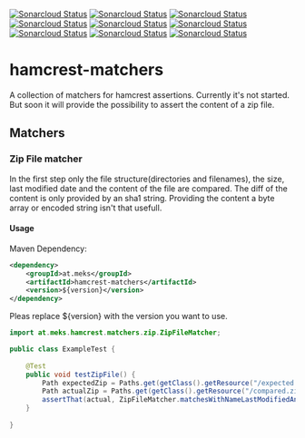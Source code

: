 [![Sonarcloud Status](https://sonarcloud.io/api/project_badges/measure?project=at.meks%3Ahamcrest-matchers&metric=alert_status)](https://sonarcloud.io/dashboard?id=at.meks%3Ahamcrest-matchers)
[![Sonarcloud Status](https://sonarcloud.io/api/project_badges/measure?project=at.meks%3Ahamcrest-matchers&metric=bugs)](https://sonarcloud.io/dashboard?id=at.meks%3Ahamcrest-matchers)
[![Sonarcloud Status](https://sonarcloud.io/api/project_badges/measure?project=at.meks%3Ahamcrest-matchers&metric=code_smells)](https://sonarcloud.io/dashboard?id=at.meks%3Ahamcrest-matchers)
[![Sonarcloud Status](https://sonarcloud.io/api/project_badges/measure?project=at.meks%3Ahamcrest-matchers&metric=coverage)](https://sonarcloud.io/dashboard?id=at.meks%3Ahamcrest-matchers)
[![Sonarcloud Status](https://sonarcloud.io/api/project_badges/measure?project=at.meks%3Ahamcrest-matchers&metric=duplicated_lines_density)](https://sonarcloud.io/dashboard?id=at.meks%3Ahamcrest-matchers)
[![Sonarcloud Status](https://sonarcloud.io/api/project_badges/measure?project=at.meks%3Ahamcrest-matchers&metric=sqale_rating)](https://sonarcloud.io/dashboard?id=at.meks%3Ahamcrest-matchers)
[![Sonarcloud Status](https://sonarcloud.io/api/project_badges/measure?project=at.meks%3Ahamcrest-matchers&metric=sqale_index)](https://sonarcloud.io/dashboard?id=at.meks%3Ahamcrest-matchers)
[![Sonarcloud Status](https://sonarcloud.io/api/project_badges/measure?project=at.meks%3Ahamcrest-matchers&metric=security_rating)](https://sonarcloud.io/dashboard?id=at.meks%3Ahamcrest-matchers)
[![Sonarcloud Status](https://sonarcloud.io/api/project_badges/measure?project=at.meks%3Ahamcrest-matchers&metric=vulnerabilities)](https://sonarcloud.io/dashboard?id=at.meks%3Ahamcrest-matchers)
# hamcrest-matchers
A collection of matchers for hamcrest assertions.
Currently it's not started. But soon it will provide the possibility to assert the content of a zip file.

## Matchers

### Zip File matcher
In the first step only the file structure(directories and filenames), the size, last modified date and the content of the file are compared.
The diff of the content is only provided by an sha1 string. Providing the content a byte array or encoded string isn't that usefull.

#### Usage

Maven Dependency:
```xml
<dependency>
    <groupId>at.meks</groupId>
    <artifactId>hamcrest-matchers</artifactId>
    <version>${version}</version>
</dependency>
```
Pleas replace ${version} with the version you want to use.
```java
import at.meks.hamcrest.matchers.zip.ZipFileMatcher;

public class ExampleTest {
    
    @Test
    public void testZipFile() {
        Path expectedZip = Paths.get(getClass().getResource("/expected.zip").toURI());
        Path actualZip = Paths.get(getClass().getResource("/compared.zip").toURI());
        assertThat(actual, ZipFileMatcher.matchesWithNameLastModifiedAndContent(expected));
    }
    
}
```